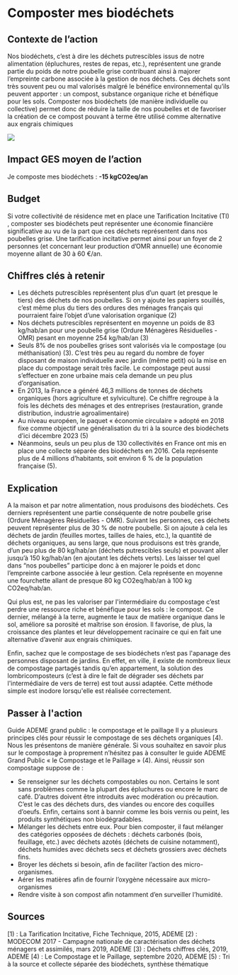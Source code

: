 # Composter mes biodéchets

## Contexte de l’action
Nos biodéchets, c’est à dire les déchets putrescibles issus de notre alimentation (épluchures, restes de repas, etc.), représentent une grande partie du poids de notre poubelle grise contribuant ainsi à majorer l’empreinte carbone associée à la gestion de nos déchets. Ces déchets sont très souvent peu ou mal valorisés malgré le bénéfice environnemental qu’ils peuvent apporter : un compost, substance organique riche et bénéfique pour les sols. Composter nos biodéchets (de manière individuelle ou collective) permet donc de réduire la taille de nos poubelles et de favoriser la création de ce compost pouvant à terme être utilisé comme alternative aux engrais chimiques

![](https://sendeyo.com/up/d/7a2de26405)

## Impact GES moyen de l’action
Je composte mes biodéchets : **-15 kgCO2eq/an**

## Budget
Si votre collectivité de résidence met en place une Tarification Incitative (TI) , composter ses biodéchets peut représenter une économie financière significative  au vu de la part que ces déchets représentent dans nos poubelles grise. Une tarification incitative permet ainsi pour un foyer de 2 personnes (et concernant leur production d’OMR annuelle) une économie moyenne allant de 30 à 60 €/an.

## Chiffres clés à retenir
- Les déchets putrescibles représentent plus d’un quart (et presque le tiers) des déchets de nos poubelles. Si on y ajoute les papiers souillés, c’est même plus du tiers des ordures des ménages français qui pourraient faire l’objet d’une valorisation organique (2)
- Nos déchets putrescibles représentent en moyenne un poids de 83 kg/hab/an pour une poubelle grise (Ordure Ménagères Résiduelles - OMR) pesant en moyenne 254 kg/hab/an (3)
- Seuls 8% de nos poubelles grises sont valorisés via le compostage (ou méthanisation) (3). C’est très peu au regard du nombre de foyer disposant de maison individuelle avec jardin (même petit) où la mise en place du compostage serait très facile. Le compostage peut aussi s’effectuer en zone urbaine mais cela demande un peu plus d’organisation.
- En 2013, la France a généré 46,3 millions de tonnes de déchets organiques (hors agriculture et sylviculture). Ce chiffre regroupe à la fois les déchets des ménages et des entreprises (restauration, grande distribution, industrie agroalimentaire)
- Au niveau européen, le paquet « économie circulaire » adopté en 2018 fixe comme objectif une généralisation du tri à la source des biodéchets d’ici décembre 2023 (5)
- Néanmoins, seuls un peu plus de 130 collectivités en France ont mis en place une collecte séparée des biodéchets en 2016. Cela représente plus de 4 millions d’habitants, soit environ 6 % de la population française (5).

## Explication
A la maison et par notre alimentation, nous produisons des biodéchets. Ces derniers représentent une partie conséquente de notre poubelle grise (Ordure Ménagères Résiduelles - OMR). Suivant les personnes, ces déchets peuvent représenter plus de 30 % de notre poubelle. Si on ajoute à cela les déchets de jardin (feuilles mortes, tailles de haies, etc.), la quantité de déchets organiques, au sens large, que nous produisons est très grande, d’un peu plus de 80 kg/hab/an (déchets putrescibles seuls) et pouvant aller jusqu’à 150 kg/hab/an (en ajoutant les déchets verts). Les laisser tel quel dans “nos poubelles” participe donc à en majorer le poids et donc l’empreinte carbone associée à leur gestion. Cela représente en moyenne une fourchette allant de presque 80 kg CO2eq/hab/an à 100 kg CO2eq/hab/an.

Qui plus est, ne pas les valoriser par l'intermédiaire du compostage c’est perdre une ressource riche et bénéfique pour les sols : le compost. Ce dernier, mélangé à la terre, augmente le taux de matière organique dans le sol, améliore sa porosité et maîtrise son érosion. Il favorise, de plus, la croissance des plantes et leur développement racinaire ce qui en fait une alternative d’avenir aux engrais chimiques.

Enfin, sachez que le compostage de ses biodéchets n’est pas l'apanage des personnes disposant de jardins. En effet, en ville, il existe de nombreux lieux de compostage partagés tandis qu’en appartement, la solution des lombricomposteurs (c’est à dire le fait de dégrader ses déchets par l'intermédiaire de vers de terre) est tout aussi adaptée. Cette méthode simple est inodore lorsqu'elle est réalisée correctement.

## Passer à l'action
Guide ADEME grand public : le compostage et le paillage
Il y a plusieurs principes clés pour réussir le compostage de ses déchets organiques [4). Nous les présentons de manière générale. Si vous souhaitez en savoir plus sur le compostage à proprement n’hésitez pas à consulter le guide ADEME Grand Public « le Compostage et le Paillage » (4). Ainsi, réussir son compostage suppose de :
- Se renseigner sur les déchets compostables ou non. Certains le sont sans problèmes comme la plupart des épluchures ou encore le marc de café. D’autres doivent être introduits avec modération ou précaution. C’est le cas des déchets durs, des viandes ou encore des coquilles d’oeufs. Enfin, certains sont à bannir comme les bois vernis ou peint, les produits synthétiques non biodégradables.
- Mélanger les déchets entre eux. Pour bien composter, il faut mélanger des catégories opposées de déchets : déchets carbonés (bois, feuillage, etc.) avec déchets azotés (déchets de cuisine notamment), déchets humides avec déchets secs et déchets grossiers avec déchets fins.
- Broyer les déchets si besoin, afin de faciliter l’action des micro-organismes.
- Aérer les matières afin de fournir l’oxygène nécessaire aux micro-organismes
- Rendre visite à son compost afin notamment d’en surveiller l’humidité.

## Sources
[1) : La Tarification Incitative, Fiche Technique, 2015, ADEME
[2) : MODECOM 2017 - Campagne nationale de caractérisation des déchets ménagers et assimilés, mars 2019, ADEME
[3) : Déchets chiffres clés, 2019, ADEME
[4) : Le Compostage et le Paillage, septembre 2020, ADEME
[5) : Tri à la source et collecte séparée des biodéchets, synthèse thématique

